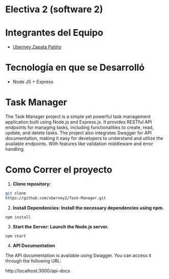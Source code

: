 # Electiva 2 (software 2)
# Integrantes del Equipo
- [Uberney Zapata Patiño](https://github.com/uberney2)
# Tecnología en que se Desarrolló
- Node JS + Express
# Task Manager
The Task Manager project is a simple yet powerful task management application built using Node.js and Express.js. It provides RESTful API endpoints for managing tasks, including functionalities to create, read, update, and delete tasks. The project also integrates Swagger for API documentation, making it easy for developers to understand and utilize the available endpoints. With features like validation middleware and error handling.
# Como Correr el proyecto
1. **Clone repository:**
```bash
git clone
https://github.com/uberney2/Task-Manager.git
```
2. **Install Dependencies: Install the necessary dependencies using npm.**
```
npm install
```
3. **Start the Server: Launch the Node.js server.**
```
npm start
```
4. **API Documentation**

The API documentation is available using Swagger. You can access it through the following URL:

http://localhost:3000/api-docs
